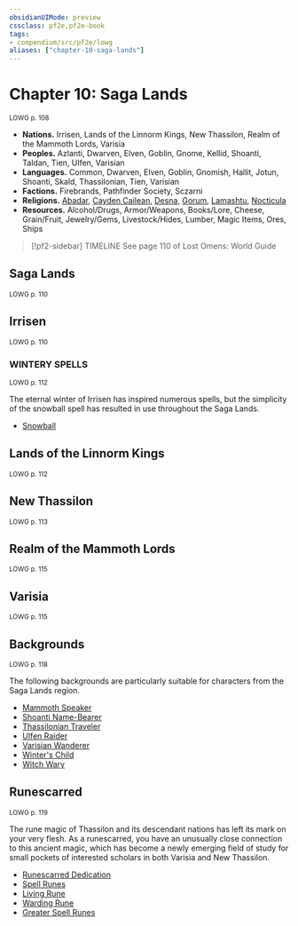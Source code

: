 ```yaml
---
obsidianUIMode: preview
cssclass: pf2e,pf2e-book
tags:
- compendium/src/pf2e/lowg
aliases: ["chapter-10-saga-lands"]
---
```

# Chapter 10: Saga Lands
<sup>LOWG p. 108</sup>

- **Nations.** Irrisen, Lands of the Linnorm Kings, New Thassilon, Realm of the Mammoth Lords, Varisia
- **Peoples.** Azlanti, Dwarven, Elven, Goblin, Gnome, Kellid, Shoanti, Taldan, Tien, Ulfen, Varisian
- **Languages.** Common, Dwarven, Elven, Goblin, Gnomish, Hallit, Jotun, Shoanti, Skald, Thassilonian, Tien, Varisian
- **Factions.** Firebrands, Pathfinder Society, Sczarni
- **Religions.** [Abadar](compendium/setting/deities/abadar.md), [Cayden Cailean](compendium/setting/deities/cayden-cailean.md), [Desna](compendium/setting/deities/desna.md), [Gorum](compendium/setting/deities/gorum.md), [Lamashtu](compendium/setting/deities/lamashtu.md), [Nocticula](compendium/setting/deities/nocticula-logm.md)
- **Resources.** Alcohol/Drugs, Armor/Weapons, Books/Lore, Cheese, Grain/Fruit, Jewelry/Gems, Livestock/Hides, Lumber, Magic Items, Ores, Ships

> [!pf2-sidebar] TIMELINE
> See page 110 of Lost Omens: World Guide

## Saga Lands
<sup>LOWG p. 110</sup>

## Irrisen
<sup>LOWG p. 110</sup>

### WINTERY SPELLS
<sup>LOWG p. 112</sup>

The eternal winter of Irrisen has inspired numerous spells, but the simplicity of the snowball spell has resulted in use throughout the Saga Lands.

- [Snowball](compendium/spells/snowball-lowg.md)

## Lands of the Linnorm Kings
<sup>LOWG p. 112</sup>

## New Thassilon
<sup>LOWG p. 113</sup>

## Realm of the Mammoth Lords
<sup>LOWG p. 115</sup>

## Varisia
<sup>LOWG p. 115</sup>

## Backgrounds
<sup>LOWG p. 118</sup>

The following backgrounds are particularly suitable for characters from the Saga Lands region.

- [Mammoth Speaker](compendium/character/backgrounds/mammoth-speaker-lowg.md)
- [Shoanti Name-Bearer](compendium/character/backgrounds/shoanti-name-bearer-lowg.md)
- [Thassilonian Traveler](compendium/character/backgrounds/thassilonian-traveler-lowg.md)
- [Ulfen Raider](compendium/character/backgrounds/ulfen-raider-lowg.md)
- [Varisian Wanderer](compendium/character/backgrounds/varisian-wanderer-lowg.md)
- [Winter's Child](compendium/character/backgrounds/winters-child-lowg.md)
- [Witch Wary](compendium/character/backgrounds/witch-wary-lowg.md)

## Runescarred
<sup>LOWG p. 119</sup>

The rune magic of Thassilon and its descendant nations has left its mark on your very flesh. As a runescarred, you have an unusually close connection to this ancient magic, which has become a newly emerging field of study for small pockets of interested scholars in both Varisia and New Thassilon.

- [Runescarred Dedication](compendium/feats/runescarred-dedication-lowg.md)
- [Spell Runes](compendium/feats/spell-runes-lowg.md)
- [Living Rune](compendium/feats/living-rune-lowg.md)
- [Warding Rune](compendium/feats/warding-rune-lowg.md)
- [Greater Spell Runes](compendium/feats/greater-spell-runes-lowg.md)